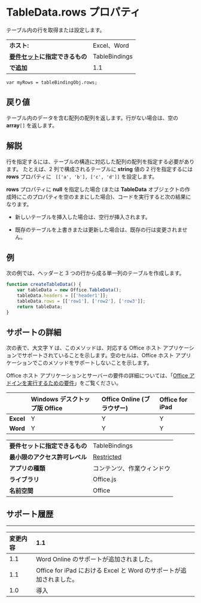 
# TableData.rows プロパティ
テーブル内の行を取得または設定します。

|||
|:-----|:-----|
|**ホスト:**|Excel、Word|
|**[要件セット](../../docs/overview/specify-office-hosts-and-api-requirements.md)に指定できるもの**|TableBindings|
|**で追加**|1.1|

```
var myRows = tableBindingObj.rows;
```


## 戻り値

テーブル内のデータを含む配列の配列を返します。行がない場合は、空の  **array**`[]` を返します。


## 解説

行を指定するには、テーブルの構造に対応した配列の配列を指定する必要があります。 たとえば、2 列で構成されるテーブルに **string** 値の 2 行を指定するには **rows** プロパティに ` [['a', 'b'], ['c', 'd']]` を設定します。

**rows** プロパティに **null** を指定した場合 (または **TableData** オブジェクトの作成時にこのプロパティを空のままにした場合)、コードを実行すると次の結果になります。


- 新しいテーブルを挿入した場合は、空行が挿入されます。
    
- 既存のテーブルを上書きまたは更新した場合は、既存の行は変更されません。
    

## 例

次の例では、ヘッダーと 3 つの行から成る単一列のテーブルを作成します。


```js
function createTableData() {
    var tableData = new Office.TableData();
    tableData.headers = [['header1']];
    tableData.rows = [['row1'], ['row2'], ['row3']];
    return tableData;
}
```


## サポートの詳細


次の表で、大文字 Y は、このメソッドは、対応する Office ホスト アプリケーションでサポートされていることを示します。空のセルは、Office ホスト アプリケーションでこのメソッドをサポートしないことを示します。

Office ホスト アプリケーションとサーバーの要件の詳細については、「[Office アドインを実行するための要件](../../docs/overview/requirements-for-running-office-add-ins.md)」をご覧ください。


||**Windows デスクトップ版 Office**|**Office Online (ブラウザー)**|**Office for iPad**|
|:-----|:-----|:-----|:-----|
|**Excel**|Y|Y|Y|
|**Word**|Y|Y|Y|


|||
|:-----|:-----|
|**要件セットに指定できるもの**|TableBindings|
|**最小限のアクセス許可レベル**|[Restricted](../../docs/develop/requesting-permissions-for-api-use-in-content-and-task-pane-add-ins.md)|
|**アプリの種類**|コンテンツ、作業ウィンドウ|
|**ライブラリ**|Office.js|
|**名前空間**|Office|

## サポート履歴



****


|**変更内容**|**1.1**|
|:-----|:-----|
|1.1|Word Online のサポートが追加されました。|
|1.1|Office for iPad における Excel と Word のサポートが追加されました。|
|1.0|導入|
